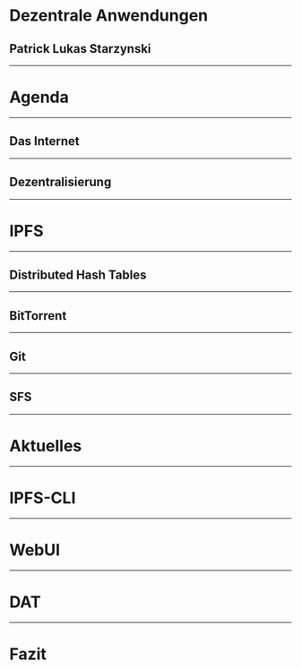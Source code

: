 # Dezentrale Anwendungen

## Patrick Lukas Starzynski

---
# Agenda
---
## Das Internet
---
## Dezentralisierung
---
# IPFS
---
## Distributed Hash Tables
---
## BitTorrent
---
## Git
---
## SFS
---
# Aktuelles
---
# IPFS-CLI
---
# WebUI
---
# DAT
---
# Fazit